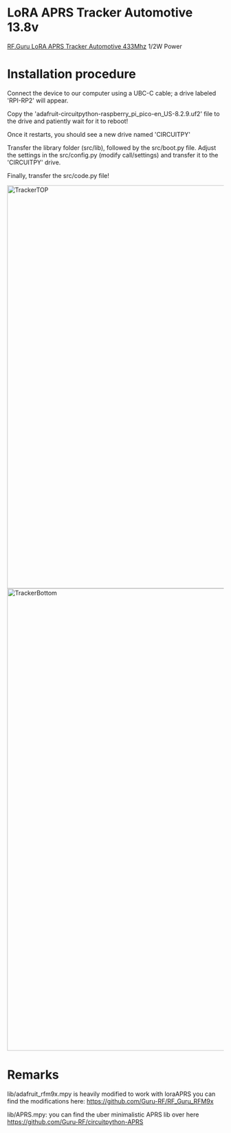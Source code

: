 # LoRA APRS Tracker Automotive 13.8v

[RF.Guru LoRA APRS Tracker Automotive 433Mhz](https://rf.guru/2023-k-521) 1/2W Power

# Installation procedure #
Connect the device to our computer using a UBC-C cable; a drive labeled 'RPI-RP2' will appear. 

Copy the 'adafruit-circuitpython-raspberry_pi_pico-en_US-8.2.9.uf2' file to the drive and patiently wait for it to reboot! 

Once it restarts, you should see a new drive named 'CIRCUITPY' 

Transfer the library folder (src/lib), followed by the src/boot.py file. Adjust the settings in the src/config.py (modify call/settings) and transfer it to the 'CIRCUITPY' drive. 

Finally, transfer the src/code.py file!

<img width="938" alt="TrackerTOP" src="https://github.com/Guru-RF/LoraAPRStracker/assets/1251767/c3a32cc5-92fe-420b-a335-53400f411a51">
<img width="1076" alt="TrackerBottom" src="https://github.com/Guru-RF/LoraAPRStracker/assets/1251767/2ef5376d-9d41-4aac-892e-fea3d2fedd85">

# Remarks

lib/adafruit_rfm9x.mpy is heavily modified to work with loraAPRS
you can find the modifications here:
https://github.com/Guru-RF/RF_Guru_RFM9x

lib/APRS.mpy:
you can find the uber minimalistic APRS lib over here
https://github.com/Guru-RF/circuitpython-APRS

